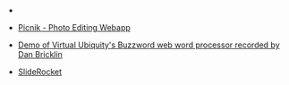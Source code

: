 
- [](/2008/11/3048180138/)

- [Picnik - Photo Editing Webapp](/2007/07/picnik-photo-editing-webapp/)

- [Demo of Virtual Ubiquity&#39;s Buzzword web word processor recorded by Dan Bricklin](/2007/07/demo-of-virtual-ubiquity-s-buzzword-web-word-processor-recorded-by-dan-bricklin/)

- [SlideRocket](/2007/07/sliderocket/)
